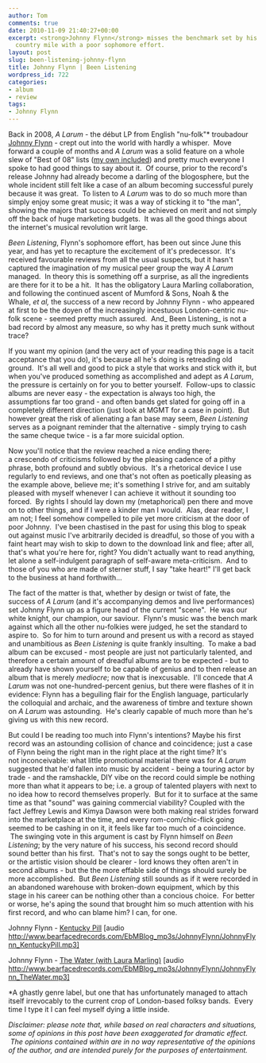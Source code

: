 ```yaml
---
author: Tom
comments: true
date: 2010-11-09 21:40:27+00:00
excerpt: <strong>Johnny Flynn</strong> misses the benchmark set by his debut by a
  country mile with a poor sophomore effort.
layout: post
slug: been-listening-johnny-flynn
title: Johnny Flynn | Been Listening
wordpress_id: 722
categories:
- album
- review
tags:
- Johnny Flynn
---
```


Back in 2008, _A Larum_ - the début LP from English "nu-folk"* troubadour [Johnny Flynn](http://www.johnny-flynn.com/) - crept out into the world with hardly a whisper.  Move forward a couple of months and _A Larum_ was a solid feature on a whole slew of "Best of 08" lists ([my own included](http://eatenbymonsters.wordpress.com/2008/12/)) and pretty much everyone I spoke to had good things to say about it.  Of course, prior to the record's release Johnny had already become a darling of the blogosphere, but the whole incident still felt like a case of an album becoming successful purely because it was great.  To listen to _A Larum_ was to do so much more than simply enjoy some great music; it was a way of sticking it to "the man", showing the majors that success could be achieved on merit and not simply off the back of huge marketing budgets.  It was all the good things about the internet's musical revolution writ large.

_Been Listening_, Flynn's sophomore effort, has been out since June this year, and has yet to recapture the excitement of it's predecessor.  It's received favourable reviews from all the usual suspects, but it hasn't captured the imagination of my musical peer group the way _A Larum_ managed.  In theory this is something off a surprise, as all the ingredients are there for it to be a hit.  It has the obligatory Laura Marling collaboration, and following the continued ascent of Mumford & Sons, Noah & the Whale, _et al,_ the success of a new record by Johnny Flynn - who appeared at first to be the doyen of the increasingly incestuous London-centric nu-folk scene - seemed pretty much assured.  And_ Been Listening_ is not a bad record by almost any measure, so why has it pretty much sunk without trace?

If you want my opinion (and the very act of your reading this page is a tacit acceptance that you do), it's because all he's doing is retreading old ground.  It's all well and good to pick a style that works and stick with it, but when you've produced something as accomplished and adept as _A Larum_, the pressure is certainly on for you to better yourself.  Follow-ups to classic albums are never easy - the expectation is always too high, the assumptions far too grand - and often bands get slated for going off in a completely different direction (just look at MGMT for a case in point).  But however great the risk of alienating a fan base may seem, _Been Listening_ serves as a poignant reminder that the alternative - simply trying to cash the same cheque twice - is a far more suicidal option.

<!-- more -->Now you'll notice that the review reached a nice ending there; a crescendo of criticisms followed by the pleasing cadence of a pithy phrase, both profound and subtly obvious.  It's a rhetorical device I use regularly to end reviews, and one that's not often as poetically pleasing as the example above, believe me; it's something I strive for, and am suitably pleased with myself whenever I can achieve it without it sounding too forced.  By rights I should lay down my (metaphorical) pen there and move on to other things, and if I were a kinder man I would.  Alas, dear reader, I am not; I feel somehow compelled to pile yet more criticism at the door of poor Johnny.  I've been chastised in the past for using this blog to speak out against music I've arbitrarily decided is dreadful, so those of you with a faint heart may wish to skip to down to the download link and flee; after all, that's what you're here for, right? You didn't actually want to read anything, let alone a self-indulgent paragraph of self-aware meta-criticism.  And to those of you who are made of sterner stuff, I say "take heart!" I'll get back to the business at hand forthwith...

The fact of the matter is that, whether by design or twist of fate, the success of _A Larum_ (and it's accompanying demos and live performances) set Johnny Flynn up as a figure head of the current "scene".  He was our white knight, our champion, our saviour.  Flynn's music was the bench mark against which all the other nu-folkies were judged, he set the standard to aspire to.  So for him to turn around and present us with a record as stayed and unambitious as _Been Listening_ is quite frankly insulting.  To make a bad album can be excused - most people are just not particularly talented, and therefore a certain amount of dreadful albums are to be expected - but to already have shown yourself to be capable of genius and to then release an album that is merely _mediocre_; now that is inexcusable.  I'll concede that _A Larum_ was not one-hundred-percent genius, but there were flashes of it in evidence: Flynn has a beguiling flair for the English language, particularly the colloquial and archaic, and the awareness of timbre and texture shown on _A Larum_ was astounding.  He's clearly capable of much more than he's giving us with this new record.

But could I be reading too much into Flynn's intentions? Maybe his first record was an astounding collision of chance and coincidence; just a case of Flynn being the right man in the right place at the right time? It's not inconceivable: what little promotional material there was for _A Larum_ suggested that he'd fallen into music by accident - being a touring actor by trade - and the ramshackle, DIY vibe on the record could simple be nothing more than what it appears to be; i.e. a group of talented players with next to no idea how to record themselves properly.  But for it to surface at the same time as that "sound" was gaining commercial viability? Coupled with the fact Jeffrey Lewis and Kimya Dawson were both making real strides forward into the marketplace at the time, and every rom-com/chic-flick going seemed to be cashing in on it, it feels like far too much of a coincidence.  The swinging vote in this argument is cast by Flynn himself on _Been Listening_; by the very nature of his success, his second record should sound better than his first.  That's not to say the songs ought to be better, or the artistic vision should be clearer - lord knows they often aren't in second albums - but the the more effable side of things should surely be more accomplished.  But _Been Listening_ still sounds as if it were recorded in an abandoned warehouse with broken-down equipment, which by this stage in his career can be nothing other than a concious choice.  For better or worse, he's aping the sound that brought him so much attention with his first record, and who can blame him? I can, for one.

Johnny Flynn - [Kentucky Pill](http://www.bearfacedrecords.com/EbMBlog_mp3s/JohnnyFlynn/JohnnyFlynn_KentuckyPill.mp3) [audio http://www.bearfacedrecords.com/EbMBlog_mp3s/JohnnyFlynn/JohnnyFlynn_KentuckyPill.mp3]

Johnny Flynn - [The Water (with Laura Marling)](http://www.bearfacedrecords.com/EbMBlog_mp3s/JohnnyFlynn/JohnnyFlynn_TheWater.mp3) [audio http://www.bearfacedrecords.com/EbMBlog_mp3s/JohnnyFlynn/JohnnyFlynn_TheWater.mp3]

*A ghastly genre label, but one that has unfortunately managed to attach itself irrevocably to the current crop of London-based folksy bands.  Every time I type it I can feel myself dying a little inside.

_Disclaimer: please note that, while based on real characters and situations, some of opinions in this post have been exaggerated for dramatic effect.  The opinions contained within are in no way representative of the opinions of the author, and are intended purely for the purposes of entertainment._
